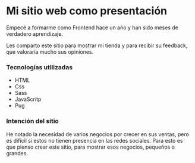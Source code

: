 # Mi sitio web como presentación

Empecé a formarme como Frontend hace un año y han sido meses de verdadero aprendizaje.

Les comparto este sitio para mostrar mi tienda y para recibir su feedback, que valoraría mucho sus opiniones.

### Tecnologías utilizadas

- HTML
- Css
- Sass
- JavaScritp
- Pug

### Intención del sitio

He notado la necesidad de varios negocios por crecer en sus ventas, pero es difícil si estos no tienen presencia en las redes sociales. Para esto es que pienso crear este sitio, para mostrar esos negocios, pequeños o grandes.

